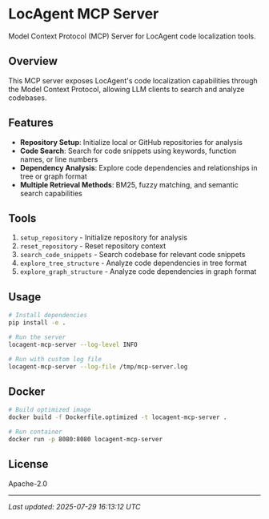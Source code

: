 # LocAgent MCP Server

Model Context Protocol (MCP) Server for LocAgent code localization tools.

## Overview

This MCP server exposes LocAgent's code localization capabilities through the Model Context Protocol, allowing LLM clients to search and analyze codebases.

## Features

- **Repository Setup**: Initialize local or GitHub repositories for analysis
- **Code Search**: Search for code snippets using keywords, function names, or line numbers
- **Dependency Analysis**: Explore code dependencies and relationships in tree or graph format
- **Multiple Retrieval Methods**: BM25, fuzzy matching, and semantic search capabilities

## Tools

1. `setup_repository` - Initialize repository for analysis
2. `reset_repository` - Reset repository context
3. `search_code_snippets` - Search codebase for relevant code snippets
4. `explore_tree_structure` - Analyze code dependencies in tree format
5. `explore_graph_structure` - Analyze code dependencies in graph format

## Usage

```bash
# Install dependencies
pip install -e .

# Run the server
locagent-mcp-server --log-level INFO

# Run with custom log file
locagent-mcp-server --log-file /tmp/mcp-server.log
```

## Docker

```bash
# Build optimized image
docker build -f Dockerfile.optimized -t locagent-mcp-server .

# Run container
docker run -p 8080:8080 locagent-mcp-server
```

## License

Apache-2.0

---
*Last updated: 2025-07-29 16:13:12 UTC*
